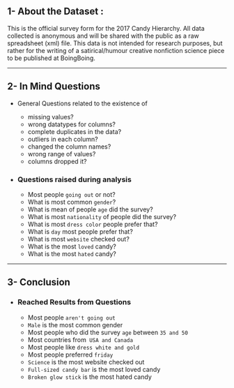## 1- About the Dataset :
This is the official survey form for the 2017 Candy Hierarchy. All data collected is anonymous and will be shared with the public as a raw spreadsheet (xml) file. This data is not intended for research purposes, but rather for the writing of a satirical/humour creative non­fiction science piece to be published at BoingBoing.
____________________________________________________________________________
## 2- In Mind Questions
- General Questions related to the existence of
  - missing values?
  - wrong datatypes for columns?
  - complete duplicates in the data?
  - outliers in each column?
  - changed the column names?
  - wrong range of values?
  - columns dropped it?

- ### Questions raised during analysis
  - Most people `going out` or not?
  - What is most common `gender`?
  - What is mean of people `age` did the survey?
  - What is most `nationality` of people did the survey?
  - What is most `dress color` people prefer that?
  - What is `day` most people prefer that?
  - What is most `website` checked out?
  - What is the most `loved` candy?
  - What is the most `hated` candy?
____________________________________________________________________________
## 3- Conclusion
- ### Reached Results from Questions
  - Most people `aren't going out`
  - `Male` is the most common gender
  - Most people who did the survey `age` between `35 and 50`
  - Most countries from` USA and Canada`
  - Most people like `dress white and gold`
  - Most people preferred `friday`
  - `Science` is the most website checked out
  - `Full-sized candy bar` is the most loved candy
  - `Broken glow stick` is the most hated candy
    

